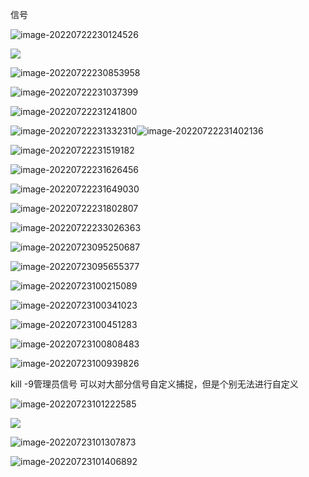 信号

![image-20220722230124526](https://pic-1304888003.cos.ap-guangzhou.myqcloud.com/img/image-20220722230124526.png)

![ ](https://pic-1304888003.cos.ap-guangzhou.myqcloud.com/img/image-20220722230529508.png)

![image-20220722230853958](https://pic-1304888003.cos.ap-guangzhou.myqcloud.com/img/image-20220722230853958.png)

![image-20220722231037399](https://pic-1304888003.cos.ap-guangzhou.myqcloud.com/img/image-20220722231037399.png)

![image-20220722231241800](https://pic-1304888003.cos.ap-guangzhou.myqcloud.com/img/image-20220722231241800.png)

![image-20220722231332310](https://pic-1304888003.cos.ap-guangzhou.myqcloud.com/img/image-20220722231332310.png)![image-20220722231402136](https://pic-1304888003.cos.ap-guangzhou.myqcloud.com/img/image-20220722231402136.png)



![image-20220722231519182](https://pic-1304888003.cos.ap-guangzhou.myqcloud.com/img/image-20220722231519182.png)







![image-20220722231626456](https://pic-1304888003.cos.ap-guangzhou.myqcloud.com/img/image-20220722231626456.png)



![image-20220722231649030](https://pic-1304888003.cos.ap-guangzhou.myqcloud.com/img/image-20220722231649030.png)

![image-20220722231802807](https://pic-1304888003.cos.ap-guangzhou.myqcloud.com/img/image-20220722231802807.png)





![image-20220722233026363](https://pic-1304888003.cos.ap-guangzhou.myqcloud.com/img/image-20220722233026363.png)



![image-20220723095250687](https://pic-1304888003.cos.ap-guangzhou.myqcloud.com/img/image-20220723095250687.png)



![image-20220723095655377](https://pic-1304888003.cos.ap-guangzhou.myqcloud.com/img/image-20220723095655377.png)







![image-20220723100215089](https://pic-1304888003.cos.ap-guangzhou.myqcloud.com/img/image-20220723100215089.png)





![image-20220723100341023](https://pic-1304888003.cos.ap-guangzhou.myqcloud.com/img/image-20220723100341023.png)





![image-20220723100451283](https://pic-1304888003.cos.ap-guangzhou.myqcloud.com/img/image-20220723100451283.png)









![image-20220723100808483](https://pic-1304888003.cos.ap-guangzhou.myqcloud.com/img/image-20220723100808483.png)



![image-20220723100939826](https://pic-1304888003.cos.ap-guangzhou.myqcloud.com/img/image-20220723100939826.png)



kill -9管理员信号    可以对大部分信号自定义捕捉，但是个别无法进行自定义

![image-20220723101222585](https://pic-1304888003.cos.ap-guangzhou.myqcloud.com/img/image-20220723101222585.png)



![](https://pic-1304888003.cos.ap-guangzhou.myqcloud.com/img/image-20220723101540775.png)









![image-20220723101307873](https://pic-1304888003.cos.ap-guangzhou.myqcloud.com/img/image-20220723101307873.png)

![image-20220723101406892](https://pic-1304888003.cos.ap-guangzhou.myqcloud.com/img/image-20220723101406892.png)




